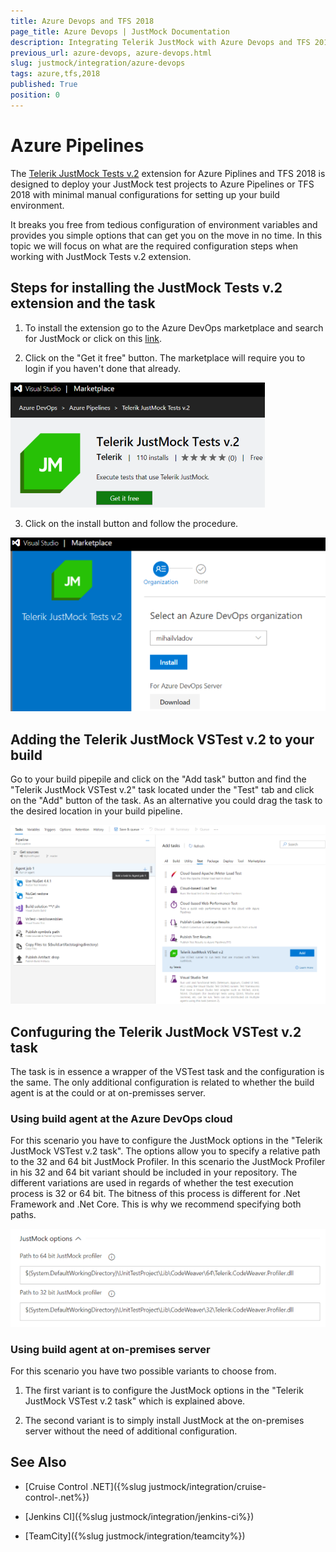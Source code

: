 ```yaml
---
title: Azure Devops and TFS 2018
page_title: Azure Devops | JustMock Documentation
description: Integrating Telerik JustMock with Azure Devops and TFS 2018
previous_url: azure-devops, azure-devops.html
slug: justmock/integration/azure-devops
tags: azure,tfs,2018
published: True
position: 0
---
```


# Azure Pipelines

The [Telerik JustMock Tests v.2](https://marketplace.visualstudio.com/items?itemName=vs-publisher-443.jm-vstest-2) extension for Azure Piplines and TFS 2018 is designed to deploy your JustMock test projects to Azure Pipelines or TFS 2018 with minimal manual configurations for setting up your build environment.

It breaks you free from tedious configuration of environment variables and provides you simple options that can get you on the move in no time. In this topic we will focus on what are the required configuration steps when working with JustMock Tests v.2 extension.

## Steps for installing the JustMock Tests v.2 extension and the task

1. To install the extension go to the Azure DevOps marketplace and search for JustMock or click on this [link](https://marketplace.visualstudio.com/items?itemName=vs-publisher-443.jm-vstest-2).

2. Click on the "Get it free" button. The marketplace will require you to login if you haven't done that already.

![JustMock extension Get it free](images/MarketPlace_JustMock.png)

3. Click on the install button and follow the procedure.

![Install JustMock extension](images/Install_JustMock_Extension.png)

## Adding the Telerik JustMock VSTest v.2 to your build

Go to your build pipepile and click on the "Add task" button and find the "Telerik JustMock VSTest v.2" task located under the "Test" tab and click on the "Add" button of the task. As an alternative you could drag the task to the desired location in your build pipeline.

![Add Telerik JustMock VSTest v.2 task to the build](images/Add_JustMock_Task.png)

## Confuguring the Telerik JustMock VSTest v.2 task

The task is in essence a wrapper of the VSTest task and the configuration is the same. The only additional configuration is related to whether the build agent is at the could or at on-premisses server.

### Using build agent at the Azure DevOps cloud

For this scenario you have to configure the JustMock options in the "Telerik JustMock VSTest v.2 task". The options allow you to specify a relative path to the 32 and 64 bit JustMock Profiler. In this scenario the JustMock Profiler in his 32 and 64 bit variant should be included in your repository. The different variations are used in regards of whether the test execution process is 32 or 64 bit. The bitness of this process is different for .Net Framework and .Net Core. This is why we recommend specifying both paths.

![Configure JustMock Options](images/JustMock_Options.png)

### Using build agent at on-premises server

For this scenario you have two possible variants to choose from.

1. The first variant is to configure the JustMock options in the "Telerik JustMock VSTest v.2 task" which is explained above. 

2. The second variant is to simply install JustMock at the on-premises server without the need of additional configuration.

## See Also

* [Cruise Control .NET]({%slug justmock/integration/cruise-control-.net%})

* [Jenkins CI]({%slug justmock/integration/jenkins-ci%})

* [TeamCity]({%slug justmock/integration/teamcity%})